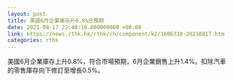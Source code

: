 ```yaml
---
layout: post
title: 美國6月企業庫存升0.8%合預期
date: 2021-08-17 22:48:16.000000000 +08:00
link: https://news.rthk.hk/rthk/ch/component/k2/1606338-20210817.htm
categories: rthk
---
```


美國6月企業庫存上升0.8%，符合市場預期，6月企業銷售上升1.4%。扣除汽車的零售庫存向下修訂至增長0.5%。
